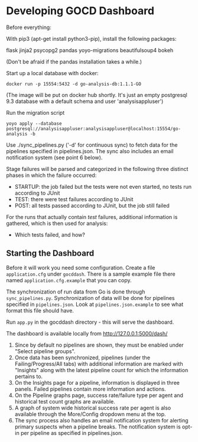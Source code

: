 Developing GOCD Dashboard
=========================

Before everything:

With pip3 (apt-get install python3-pip), install the following packages:

flask
jinja2
psycopg2
pandas
yoyo-migrations
beautifulsoup4
bokeh

(Don't be afraid if the pandas installation takes a while.)

Start up a local database with docker:

    docker run -p 15554:5432 -d go-analysis-db:1.1.1-GO

(The image will be put on docker hub shortly. It's just an empty postgresql 9.3 database with a default schema and user 'analysisappluser')

Run the migration script

    yoyo apply --database postgresql://analysisappluser:analysisappluser@localhost:15554/go-analysis -b

Use ./sync_pipelines.py ('-d' for continuous sync) to fetch data for the pipelines specified in pipelines.json.
The sync also includes an email notification system (see point 6 below).

Stage failures will be parsed and categorized in the following three distinct phases in which the failure occurred:

* STARTUP: the job failed but the tests were not even started, no tests run according to JUnit
* TEST: there were test failures according to JUnit
* POST: all tests passed according to JUnit, but the job still failed

For the runs that actually contain _test_ failures, additional information is gathered, which is then used for analysis:

* Which tests failed, and how?


Starting the Dashboard
-----------------------

Before it will work you need some configuration. Create a file `application.cfg` under `gocddash`. There is a sample example file there named `application.cfg.example` that you can copy.

The synchronization of run data from Go is done through `sync_pipelines.py`. Synchronization of data will be done for pipelines specified in `pipelines.json`. Look at `pipelines.json.example` to see what format this file should have.

Run `app.py` in the gocddash directory - this will serve the dashboard.

The dashboard is available locally from http://127.0.0.1:5000/dash/
1. Since by default no pipelines are shown, they must be enabled under "Select pipeline groups".
2. Once data has been synchronized, pipelines (under the Failing/Progress/All tabs) with additional information are marked with "Insights" along with the latest pipeline count for which the information pertains to.
3. On the Insights page for a pipeline, information is displayed in three panels. Failed pipelines contain more information and actions.
4. On the Pipeline graphs page, success rate/failure type per agent and historical test count graphs are available.
5. A graph of system wide historical success rate per agent is also available through the More/Config dropdown menu at the top.
6. The sync process also handles an email notification system for alerting primary suspects when a pipeline breaks. The notification system is opt-in per pipeline as specified in pipelines.json.